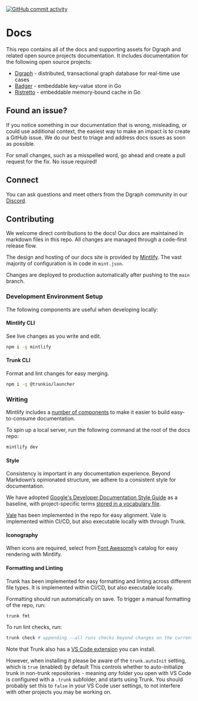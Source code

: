 [![GitHub commit activity](https://img.shields.io/github/commit-activity/m/dgraph-io/dgraph-docs)](https://github.com/dgraph-io/dgraph-docs/commits/main/)

# Docs

This repo contains all of the docs and supporting assets for
Dgraph and related open source projects documentation. It includes documentation
for the following open source projects:

- [Dgraph](https://github.com/dgraph-io/dgraph) - distributed, transactional
  graph database for real-time use cases
- [Badger](https://github.com/dgraph-io/badger) - embeddable key-value store
  in Go
- [Ristretto](https://github.com/dgraph-io/ristretto) - embeddable
  memory-bound cache in Go

## Found an issue?

If you notice something in our documentation that is wrong, misleading, or could
use additional context, the easiest way to make an impact is to create a GitHub
issue. We do our best to triage and address docs issues as soon as possible.

For small changes, such as a misspelled word, go ahead and create a pull request
for the fix. No issue required!

## Connect

You can ask questions and meet others from the Dgraph community in our
[Discord](https://discord.gg/dgraph).

## Contributing

We welcome direct contributions to the docs! Our docs are maintained in markdown
files in this repo. All changes are managed through a code-first release flow.

The design and hosting of our docs site is provided by
[Mintlify](https://mintlify.com/). The vast majority of configuration is in code
in `mint.json`.

Changes are deployed to production automatically
after pushing to the `main` branch.

### Development Environment Setup

The following components are useful when developing locally:

#### Mintlify CLI

See live changes as you write and edit.

```sh
npm i -g mintlify
```

#### Trunk CLI

Format and lint changes for easy merging.

```sh
npm i -g @trunkio/launcher
```

### Writing

Mintlify includes a
[number of components](https://mintlify.com/docs/content/components/accordions)
to make it easier to build easy-to-consume documentation.

To spin up a local server, run the following command at the root of the docs
repo:

```sh
mintlify dev
```

#### Style

Consistency is important in any documentation experience. Beyond Markdown’s
opinionated structure, we adhere to a consistent style for documentation.

We have adopted
[Google's Developer Documentation Style Guide](https://developers.google.com/style/)
as a baseline, with project-specific terms
[stored in a vocabulary file](./styles/config/vocabularies/general/accept.txt).

[Vale](https://vale.sh/) has been implemented in the repo for easy alignment.
Vale is implemented within CI/CD, but also executable locally with through
Trunk.

#### Iconography

When icons are required, select from
[Font Awesome](https://fontawesome.com/icons)’s catalog for easy rendering with
Mintlify.

#### Formatting and Linting

Trunk has been implemented for easy formatting and linting across different file
types. It is implemented within CI/CD, but also executable locally.

Formatting should run automatically on save. To trigger a manual formatting of
the repo, run:

```sh
trunk fmt
```

To run lint checks, run:

```sh
trunk check # appending --all runs checks beyond changes on the current branch
```

Note that Trunk also has a
[VS Code extension](https://marketplace.visualstudio.com/items?itemName=Trunk.io)
you can install.

However, when installing it please be aware of the `trunk.autoInit` setting,
which is `true` (enabled) by default This controls whether to auto-initialize
trunk in non-trunk repositories - meaning _any_ folder you open with VS Code is
configured with a `.trunk` subfolder, and starts using Trunk. You should
probably set this to `false` in your VS Code user settings, to not interfere
with other projects you may be working on.
